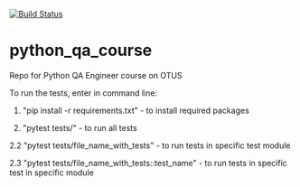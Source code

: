[![Build Status](https://travis-ci.org/provider161/python_qa_course.svg?branch=master)](https://travis-ci.org/provider161/python_qa_course)

# python_qa_course

Repo for Python QA Engineer course on OTUS

To run the tests, enter in command line:

1. "pip install -r requirements.txt" - to install required packages

2. "pytest tests/" - to run all tests

2.2 "pytest tests/file_name_with_tests" - to run tests in specific test module

2.3 "pytest tests/file_name_with_tests::test_name" - to run tests in specific test in specific module
